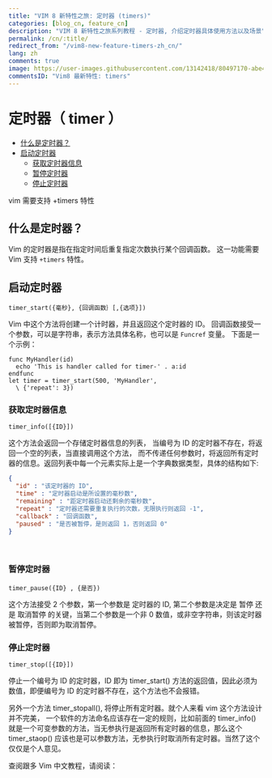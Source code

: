 ```yaml
---
title: "VIM 8 新特性之旅: 定时器 (timers)"
categories: [blog_cn, feature_cn]
description: "VIM 8 新特性之旅系列教程 - 定时器, 介绍定时器具体使用方法以及场景"
permalink: /cn/:title/
redirect_from: "/vim8-new-feature-timers-zh_cn/"
lang: zh
comments: true
image: https://user-images.githubusercontent.com/13142418/80497170-abe47100-899c-11ea-9975-ef250cfbde6d.png
commentsID: "Vim8 最新特性: timers"
---
```


# 定时器（ timer ）


<!-- vim-markdown-toc GFM -->

- [什么是定时器？](#什么是定时器)
- [启动定时器](#启动定时器)
  - [获取定时器信息](#获取定时器信息)
  - [暂停定时器](#暂停定时器)
  - [停止定时器](#停止定时器)

<!-- vim-markdown-toc -->

vim 需要支持 +timers 特性

## 什么是定时器？

Vim 的定时器是指在指定时间后重复指定次数执行某个回调函数。 这一功能需要 Vim 支持 `+timers` 特性。

## 启动定时器

`timer_start({毫秒}, {回调函数｝[,{选项}])`

Vim 中这个方法将创建一个计时器，并且返回这个定时器的 ID。 回调函数接受一个参数，可以是字符串，表示方法具体名称，也可以是 `Funcref` 变量。 下面是一个示例：

```vim
func MyHandler(id)
  echo 'This is handler called for timer-' . a:id
endfunc
let timer = timer_start(500, 'MyHandler',
  \ {'repeat': 3})
```

### 获取定时器信息

`timer_info([{ID}])`

这个方法会返回一个存储定时器信息的列表， 当编号为 ID 的定时器不存在，将返回一个空的列表，当直接调用这个方法， 而不传递任何参数时，将返回所有定时器的信息。返回列表中每一个元素实际上是一个字典数据类型，具体的结构如下:

```json
{
  "id" : "该定时器的 ID",
  "time" : "定时器启动是所设置的毫秒数",
  "remaining" : "距定时器启动还剩余的毫秒数",
  "repeat" : "定时器还需要重复执行的次数，无限执行则返回 -1",
  "callback" : "回调函数",
  "paused" : "是否被暂停，是则返回 1，否则返回 0"
}
```
     
### 暂停定时器

`timer_pause({ID} , {是否})`

这个方法接受 2 个参数，第一个参数是 定时器的 ID, 第二个参数是决定是 暂停 还是 取消暂停 的关键，当第二个参数是一个非 0 数值，或非空字符串，则该定时器被暂停，否则即为取消暂停。

### 停止定时器

`timer_stop([{ID}])`

停止一个编号为 ID 的定时器，ID 即为 timer_start() 方法的返回值，因此必须为数值，即便编号为 ID 的定时器不存在，这个方法也不会报错。

另外一个方法 timer_stopall(), 将停止所有定时器。就个人来看 vim 这个方法设计并不完美， 一个软件的方法命名应该存在一定的规则，比如前面的 timer_info() 就是一个可变参数的方法，当无参执行是返回所有定时器的信息，那么这个 timer_staop() 应该也是可以参数方法，无参执行时取消所有定时器。当然了这个仅仅是个人意见。

查阅跟多 Vim 中文教程，请阅读： 
